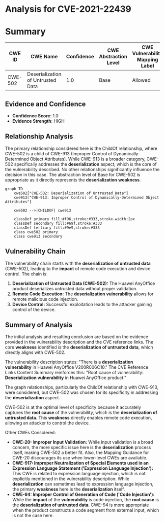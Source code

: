 # Analysis for CVE-2021-22439

# Summary
| CWE ID | CWE Name | Confidence | CWE Abstraction Level | CWE Vulnerability Mapping Label | CWE-Vulnerability Mapping Notes |
|---|---|---|---|---|---|
| CWE-502 | Deserialization of Untrusted Data | 1.0 | Base | Allowed | Primary CWE |

## Evidence and Confidence

*   **Confidence Score:** 1.0
*   **Evidence Strength:** HIGH

## Relationship Analysis
The primary relationship considered here is the ChildOf relationship, where CWE-502 is a child of CWE-913 (Improper Control of Dynamically-Determined Object Attributes). While CWE-913 is a broader category, CWE-502 specifically addresses the **deserialization** aspect, which is the core of the vulnerability described. No other relationships significantly influence the decision in this case. The abstraction level of Base for CWE-502 is appropriate as it directly represents the **deserialization** **weakness**.

```mermaid
graph TD
    cwe502["CWE-502: Deserialization of Untrusted Data"]
    cwe913["CWE-913: Improper Control of Dynamically-Determined Object Attributes"]
    
    cwe502 -->|CHILDOF| cwe913
    
    classDef primary fill:#f96,stroke:#333,stroke-width:2px
    classDef secondary fill:#69f,stroke:#333
    classDef tertiary fill:#9e9,stroke:#333
    class cwe502 primary
    class cwe913 secondary
```

## Vulnerability Chain
The vulnerability chain starts with the **deserialization of untrusted data** (CWE-502), leading to the **impact** of remote code execution and device control. The chain is:
1.  **Deserialization of Untrusted Data (CWE-502):** The Huawei AnyOffice product deserializes untrusted data without proper validation.
2.  **Remote Code Execution:** The **deserialization** **vulnerability** allows for remote malicious code injection.
3.  **Device Control:** Successful exploitation leads to the attacker gaining control of the device.

## Summary of Analysis
The initial analysis and resulting conclusion are based on the evidence provided in the vulnerability description and the CVE reference links. The core **weakness** identified is the **deserialization of untrusted data**, which directly aligns with CWE-502.

The vulnerability description states: "There is a **deserialization vulnerability** in Huawei AnyOffice V200R006C10."
The CVE Reference Links Content Summary reinforces this: "Root cause of vulnerability: **Deserialization vulnerability** in Huawei AnyOffice product."

The graph relationships, particularly the ChildOf relationship with CWE-913, were considered, but CWE-502 was chosen for its specificity in addressing the **deserialization** aspect.

CWE-502 is at the optimal level of specificity because it accurately captures the **root cause** of the vulnerability, which is the **deserialization of untrusted data**. This **weakness** directly enables remote code execution, allowing an attacker to control the device.

Other CWEs Considered:

*   **CWE-20: Improper Input Validation:** While input validation is a broad concern, the more specific issue here is the **deserialization** process itself, making CWE-502 a better fit. Also, the Mapping Guidance for CWE-20 discourages its use when lower-level CWEs are available.
*   **CWE-917: Improper Neutralization of Special Elements used in an Expression Language Statement ('Expression Language Injection'):** This CWE is related to expression language injection, which is not explicitly mentioned in the vulnerability description. While **deserialization** can sometimes lead to expression language injection, the primary **weakness** here is the **deserialization** itself.
*   **CWE-94: Improper Control of Generation of Code ('Code Injection'):** While the **impact** of the **vulnerability** is code injection, the **root cause** is the **deserialization of untrusted data**. CWE-94 is more appropriate when the product constructs a code segment from external input, which is not the case here.